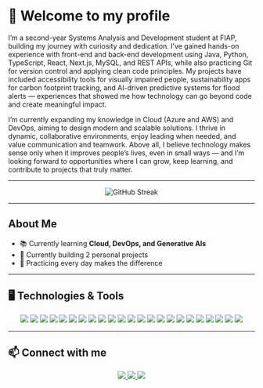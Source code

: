 # 👋 Welcome to my profile  

I’m a second-year Systems Analysis and Development student at FIAP, building my journey with curiosity and dedication. I’ve gained hands-on experience with front-end and back-end development using Java, Python, TypeScript, React, Next.js, MySQL, and REST APIs, while also practicing Git for version control and applying clean code principles. My projects have included accessibility tools for visually impaired people, sustainability apps for carbon footprint tracking, and AI-driven predictive systems for flood alerts — experiences that showed me how technology can go beyond code and create meaningful impact.  

I’m currently expanding my knowledge in Cloud (Azure and AWS) and DevOps, aiming to design modern and scalable solutions. I thrive in dynamic, collaborative environments, enjoy leading when needed, and value communication and teamwork. Above all, I believe technology makes sense only when it improves people’s lives, even in small ways — and I’m looking forward to opportunities where I can grow, keep learning, and contribute to projects that truly matter.  

---

<div align="center">

<!-- Streak (contribution days) -->
![GitHub Streak](https://streak-stats.demolab.com?user=joaoGFG&theme=radical&hide_border=false)

</div>

---

## About Me
- 📚 Currently learning **Cloud, DevOps, and Generative AIs**  
- 🌱 Currently building 2 personal projects  
- 🎯 Practicing every day makes the difference  

---

## 🖥️ Technologies & Tools  

<div align="center">

<!-- Linha 1 -->
<img src="https://img.shields.io/badge/Git-black?style=flat-square&logo=git&logoColor=F05032"/>  
<img src="https://img.shields.io/badge/Linux-black?style=flat-square&logo=linux&logoColor=FCC624"/>  
<img src="https://img.shields.io/badge/Figma-black?style=flat-square&logo=figma&logoColor=F24E1E"/>  
<img src="https://img.shields.io/badge/Docker-black?style=flat-square&logo=docker&logoColor=2496ED"/>  
<img src="https://img.shields.io/badge/VirtualBox-black?style=flat-square&logo=virtualbox&logoColor=183A61"/>  

<!-- Linha 2 -->
<img src="https://img.shields.io/badge/SQL-black?style=flat-square&logo=postgresql&logoColor=336791"/>  
<img src="https://img.shields.io/badge/Python-black?style=flat-square&logo=python&logoColor=3776AB"/>  
<img src="https://img.shields.io/badge/Java-black?style=flat-square&logo=openjdk&logoColor=ED8B00"/>  
<img src="https://img.shields.io/badge/Spring%20Boot-black?style=flat-square&logo=springboot&logoColor=6DB33F"/>  
<img src="https://img.shields.io/badge/TypeScript-black?style=flat-square&logo=typescript&logoColor=3178C6"/>  
<img src="https://img.shields.io/badge/JavaScript-black?style=flat-square&logo=javascript&logoColor=F7DF1E"/>  

<!-- Linha 3 -->
<img src="https://img.shields.io/badge/.NET-black?style=flat-square&logo=dotnet&logoColor=512BD4"/>  
<img src="https://img.shields.io/badge/C%23-black?style=flat-square&logo=csharp&logoColor=239120"/>  
<img src="https://img.shields.io/badge/React-black?style=flat-square&logo=react&logoColor=61DAFB"/>  
<img src="https://img.shields.io/badge/React%20Native-black?style=flat-square&logo=react&logoColor=61DAFB"/>  
<img src="https://img.shields.io/badge/Next.js-black?style=flat-square&logo=nextdotjs&logoColor=white"/>  

<!-- Linha 4 - Novas skills -->
<img src="https://img.shields.io/badge/AWS-black?style=flat-square&logo=amazonaws&logoColor=FF9900"/>  
<img src="https://img.shields.io/badge/Cloud-black?style=flat-square&logo=icloud&logoColor=white"/>  
<img src="https://img.shields.io/badge/Quarkus-black?style=flat-square&logo=quarkus&logoColor=4695EB"/>  
<img src="https://img.shields.io/badge/Pandas-black?style=flat-square&logo=pandas&logoColor=150458"/>  
<img src="https://img.shields.io/badge/Scikit--Learn-black?style=flat-square&logo=scikitlearn&logoColor=F7931E"/>  
<img src="https://img.shields.io/badge/TensorFlow-black?style=flat-square&logo=tensorflow&logoColor=FF6F00"/>  
<img src="https://img.shields.io/badge/PyTorch-black?style=flat-square&logo=pytorch&logoColor=EE4C2C"/>  

</div>

---

## 📫 Connect with me  

<div align="center">

<a href="https://www.linkedin.com/in/joao-gabriel-fuchs-grecco/" target="_blank">
  <img src="https://img.shields.io/badge/LinkedIn-0077B5?style=for-the-badge&logo=linkedin&logoColor=white"/>
</a>

<a href="mailto:joaogabrielfg10@gmail.com" target="_blank">
  <img src="https://img.shields.io/badge/Gmail-D14836?style=for-the-badge&logo=gmail&logoColor=white"/>
</a>

<a href="https://portifolio-joaogabrielfg.vercel.app/" target="_blank">
  <img src="https://img.shields.io/badge/Portfólio-000000?style=for-the-badge&logo=vercel&logoColor=white"/>
</a>

</div>
